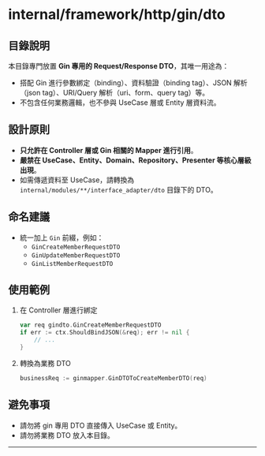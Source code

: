 # internal/framework/http/gin/dto

## 目錄說明

本目錄專門放置 **Gin 專用的 Request/Response DTO**，其唯一用途為：

- 搭配 Gin 進行參數綁定（binding）、資料驗證（binding tag）、JSON 解析（json tag）、URI/Query 解析（uri、form、query tag）等。
- 不包含任何業務邏輯，也不參與 UseCase 層或 Entity 層資料流。

## 設計原則

- **只允許在 Controller 層或 Gin 相關的 Mapper 進行引用**。
- **嚴禁在 UseCase、Entity、Domain、Repository、Presenter 等核心層級出現**。
- 如需傳遞資料至 UseCase，請轉換為 `internal/modules/**/interface_adapter/dto` 目錄下的 DTO。

## 命名建議

- 統一加上 `Gin` 前綴，例如：
    - `GinCreateMemberRequestDTO`
    - `GinUpdateMemberRequestDTO`
    - `GinListMemberRequestDTO`

## 使用範例

1. 在 Controller 層進行綁定
    ```go
    var req gindto.GinCreateMemberRequestDTO
    if err := ctx.ShouldBindJSON(&req); err != nil {
        // ...
    }
    ```

2. 轉換為業務 DTO
    ```go
    businessReq := ginmapper.GinDTOToCreateMemberDTO(req)
    ```

## 避免事項

- 請勿將 gin 專用 DTO 直接傳入 UseCase 或 Entity。
- 請勿將業務 DTO 放入本目錄。

---